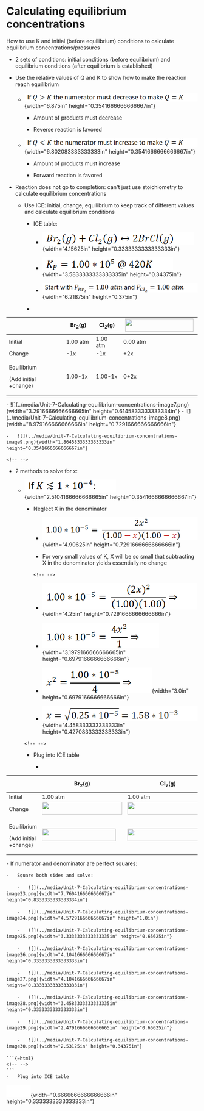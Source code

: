 # Calculating equilibrium concentrations

How to use K and initial (before equilibrium) conditions to calculate equilibrium concentrations/pressures
-   2 sets of conditions: initial conditions (before equilibrium) and equilibrium conditions (after equilibrium is established)
-   Use the relative values of Q and K to show how to make the reaction reach equilibrium

    -   ![](../media/Unit-7-Calculating-equilibrium-concentrations-image1.png){width="6.875in" height="0.3541666666666667in"}

        -   Amount of products must decrease

        -   Reverse reaction is favored

    -   ![](../media/Unit-7-Calculating-equilibrium-concentrations-image2.png){width="6.802083333333333in" height="0.3541666666666667in"}

        -   Amount of products must increase

        -   Forward reaction is favored
-   Reaction does not go to completion: can't just use stoichiometry to calculate equilibrium concentrations

    -   Use ICE: initial, change, equilibrium to keep track of different values and calculate equilibrium conditions

        -   ICE table:

            -   ![](../media/Unit-7-Calculating-equilibrium-concentrations-image3.png){width="4.15625in" height="0.3333333333333333in"}

            -   ![](../media/Unit-7-Calculating-equilibrium-concentrations-image4.png){width="3.5833333333333335in" height="0.34375in"}

            -   ![](../media/Unit-7-Calculating-equilibrium-concentrations-image5.png){width="6.21875in" height="0.375in"}

        -   

<table><colgroup><col style="width: 29%" /><col style="width: 15%" /><col style="width: 14%" /><col style="width: 39%" /></colgroup><thead><tr class="header"><th></th><th>Br<sub>2</sub>(g)</th><th>Cl<sub>2</sub>(g)</th><th><img src="../media/Unit-7-Calculating-equilibrium-concentrations-image6.png" style="width:1.875in;height:0.35417in" /></th></tr></thead><tbody><tr class="odd"><td>Initial</td><td>1.00 atm</td><td>1.00 atm</td><td>0.00 atm</td></tr><tr class="even"><td>Change</td><td>-1x</td><td>-1x</td><td>+2x</td></tr><tr class="odd"><td><p>Equilibrium</p><p>(Add initial +change)</p></td><td>1.00-1x</td><td>1.00-1x</td><td>0+2x</td></tr></tbody></table>
-   ![](../media/Unit-7-Calculating-equilibrium-concentrations-image7.png){width="3.2916666666666665in" height="0.6145833333333334in"}
-   ![](../media/Unit-7-Calculating-equilibrium-concentrations-image8.png){width="8.979166666666666in" height="0.7291666666666666in"}

    -   ![](../media/Unit-7-Calculating-equilibrium-concentrations-image9.png){width="1.8645833333333333in" height="0.3541666666666667in"}

```{=html}
<!-- -->
```
-   2 methods to solve for x:

    -   ![](../media/Unit-7-Calculating-equilibrium-concentrations-image10.png){width="2.5104166666666665in" height="0.3541666666666667in"}

        -   Neglect X in the denominator

            -   ![](../media/Unit-7-Calculating-equilibrium-concentrations-image11.png){width="4.90625in" height="0.7291666666666666in"}

            -   For very small values of K, X will be so small that subtracting X in the denominator yields essentially no change

            ```{=html}
            <!-- -->
            ```
            -   ![](../media/Unit-7-Calculating-equilibrium-concentrations-image12.png){width="4.25in" height="0.7291666666666666in"}

            -   ![](../media/Unit-7-Calculating-equilibrium-concentrations-image13.png){width="3.1979166666666665in" height="0.6979166666666666in"}

            -   ![](../media/Unit-7-Calculating-equilibrium-concentrations-image14.png){width="3.0in" height="0.6979166666666666in"}

            -   ![](../media/Unit-7-Calculating-equilibrium-concentrations-image15.png){width="4.458333333333333in" height="0.4270833333333333in"}

        ```{=html}
        <!-- -->
        ```
        -   Plug into ICE table

            -   

<table><colgroup><col style="width: 17%" /><col style="width: 28%" /><col style="width: 28%" /><col style="width: 26%" /></colgroup><thead><tr class="header"><th></th><th>Br<sub>2</sub>(g)</th><th>Cl<sub>2</sub>(g)</th><th><img src="../media/Unit-7-Calculating-equilibrium-concentrations-image16.png" style="width:1.875in;height:0.35417in" /></th></tr></thead><tbody><tr class="odd"><td>Initial</td><td>1.00 atm</td><td>1.00 atm</td><td>0.00 atm</td></tr><tr class="even"><td>Change</td><td><img src="../media/Unit-7-Calculating-equilibrium-concentrations-image17.png" style="width:2.19792in;height:0.34375in" /></td><td><img src="../media/Unit-7-Calculating-equilibrium-concentrations-image18.png" style="width:2.21875in;height:0.34375in" /></td><td><img src="../media/Unit-7-Calculating-equilibrium-concentrations-image19.png" style="width:2.07292in;height:0.34375in" /></td></tr><tr class="odd"><td><p>Equilibrium</p><p>(Add initial +change)</p></td><td><img src="../media/Unit-7-Calculating-equilibrium-concentrations-image20.png" style="width:2.02083in;height:0.34375in" /></td><td><img src="../media/Unit-7-Calculating-equilibrium-concentrations-image21.png" style="width:2.02083in;height:0.34375in" /></td><td><img src="../media/Unit-7-Calculating-equilibrium-concentrations-image22.png" style="width:2.02083in;height:0.34375in" /></td></tr></tbody></table>
-   If numerator and denominator are perfect squares:

    -   Square both sides and solve:

        -   ![](../media/Unit-7-Calculating-equilibrium-concentrations-image23.png){width="7.760416666666667in" height="0.8333333333333334in"}

        -   ![](../media/Unit-7-Calculating-equilibrium-concentrations-image24.png){width="4.572916666666667in" height="1.0in"}

        -   ![](../media/Unit-7-Calculating-equilibrium-concentrations-image25.png){width="3.3333333333333335in" height="0.65625in"}

        -   ![](../media/Unit-7-Calculating-equilibrium-concentrations-image26.png){width="4.104166666666667in" height="0.3333333333333333in"}

        -   ![](../media/Unit-7-Calculating-equilibrium-concentrations-image27.png){width="4.104166666666667in" height="0.3333333333333333in"}

        -   ![](../media/Unit-7-Calculating-equilibrium-concentrations-image28.png){width="3.4583333333333335in" height="0.3333333333333333in"}

        -   ![](../media/Unit-7-Calculating-equilibrium-concentrations-image29.png){width="2.4791666666666665in" height="0.65625in"}

        -   ![](../media/Unit-7-Calculating-equilibrium-concentrations-image30.png){width="2.53125in" height="0.34375in"}

    ```{=html}
    <!-- -->
    ```
    -   Plug into ICE table





![](../media/Unit-7-Calculating-equilibrium-concentrations-image31.png){width="0.6666666666666666in" height="0.3333333333333333in"}





































